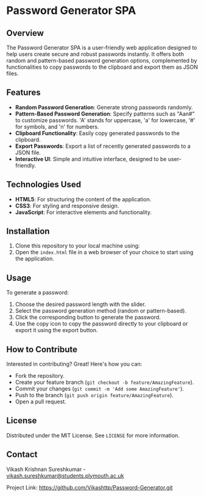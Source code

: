 # Password Generator SPA

## Overview
The Password Generator SPA is a user-friendly web application designed to help users create secure and robust passwords instantly. It offers both random and pattern-based password generation options, complemented by functionalities to copy passwords to the clipboard and export them as JSON files.

## Features
- **Random Password Generation**: Generate strong passwords randomly.
- **Pattern-Based Password Generation**: Specify patterns such as "Aan#" to customize passwords. 'A' stands for uppercase, 'a' for lowercase, '#' for symbols, and 'n' for numbers.
- **Clipboard Functionality**: Easily copy generated passwords to the clipboard.
- **Export Passwords**: Export a list of recently generated passwords to a JSON file.
- **Interactive UI**: Simple and intuitive interface, designed to be user-friendly.

## Technologies Used
- **HTML5**: For structuring the content of the application.
- **CSS3**: For styling and responsive design.
- **JavaScript**: For interactive elements and functionality.

## Installation
1. Clone this repository to your local machine using:
2. Open the `index.html` file in a web browser of your choice to start using the application.

## Usage
To generate a password:
1. Choose the desired password length with the slider.
2. Select the password generation method (random or pattern-based).
3. Click the corresponding button to generate the password.
4. Use the copy icon to copy the password directly to your clipboard or export it using the export button.

## How to Contribute
Interested in contributing? Great! Here's how you can:
- Fork the repository.
- Create your feature branch (`git checkout -b feature/AmazingFeature`).
- Commit your changes (`git commit -m 'Add some AmazingFeature'`).
- Push to the branch (`git push origin feature/AmazingFeature`).
- Open a pull request.

## License
Distributed under the MIT License. See `LICENSE` for more information.

## Contact
Vikash Krishnan Sureshkumar - vikash.sureshkumar@students.plymouth.ac.uk

Project Link: https://github.com/Vikashttp/Password-Generator.git

